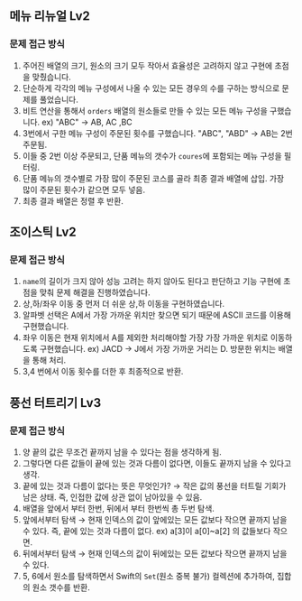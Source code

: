 ## 메뉴 리뉴얼 Lv2

### 문제 접근 방식

1. 주어진 배열의 크기, 원소의 크기 모두 작아서 효율성은 고려하지 않고 구현에 초점을 맞췄습니다.
2. 단순하게 각각의 메뉴 구성에서 나올 수 있는 모든 경우의 수를 구하는 방식으로 문제를 풀었습니다.
3. 비트 연산을 통해서 `orders` 배열의 원소들로 만들 수 있는 모든 메뉴 구성을 구했습니다. ex) "ABC" → AB, AC ,BC
4. 3번에서 구한 메뉴 구성이 주문된 횟수를 구했습니다. "ABC", "ABD" → AB는 2번 주문됨.
5. 이들 중 2번 이상 주문되고, 단품 메뉴의 갯수가 `coures`에 포함되는 메뉴 구성을 필터링. 
6. 단품 메뉴의 갯수별로 가장 많이 주문된 코스를 골라 최종 결과 배열에 삽입. 가장 많이 주문된 횟수가 같으면 모두 넣음.
7. 최종 결과 배열은 정렬 후 반환.

## 조이스틱 Lv2

### 문제 접근 방식

1. `name`의 길이가 크지 않아 성능 고려는 하지 않아도 된다고 판단하고 기능 구현에 초점을 맞춰 문제 해결을 진행하였습니다.
2. 상,하/좌우 이동 중 먼저 더 쉬운 상,하 이동을 구현하였습니다.
3. 알파벳 선택은 A에서 가장 가까운 위치만 찾으면 되기 때문에 ASCII 코드를 이용해 구현했습니다.
4. 좌우 이동은 현재 위치에서 A를 제외한 처리해야할 가장 가장 가까운 위치로 이동하도록 구현했습니다. ex) JACD → J에서 가장 가까운 거리는 D. 방문한 위치는 배열을 통해 처리.
5. 3,4 번에서 이동 횟수를 더한 후 최종적으로 반환.

## 풍선 터트리기 Lv3

### 문제 접근 방식

1. 양 끝의 값은 무조건 끝까지 남을 수 있다는 점을 생각하게 됨. 
2. 그렇다면 다른 값들이 끝에 있는 것과 다름이 없다면, 이들도 끝까지 남을 수 있다고 생각.
3. 끝에 있는 것과 다름이 없다는 뜻은 무엇인가? → 작은 값의 풍선을 터트릴 기회가 남은 상태. 즉, 인접한 값에 상관 없이 남아있을 수 있음.
4. 배열을 앞에서 부터 한번, 뒤에서 부터 한번씩 총 두번 탐색.
5. 앞에서부터 탐색 → 현재 인덱스의 값이 앞에있는 모든 값보다 작으면 끝까지 남을 수 있다. 즉, 끝에 있는 것과 다름이 없다. ex) a[3]이 a[0]~a[2] 의 값들보다 작으면. 
6. 뒤에서부터 탐색 → 현재 인덱스의 값이 뒤에있는 모든 값보다 작으면 끝까지 남을 수 있다.
7. 5, 6에서 원소를 탐색하면서 Swift의 `Set`(원소 중복 불가) 컬렉션에 추가하여, 집합의 원소 갯수를 반환.
